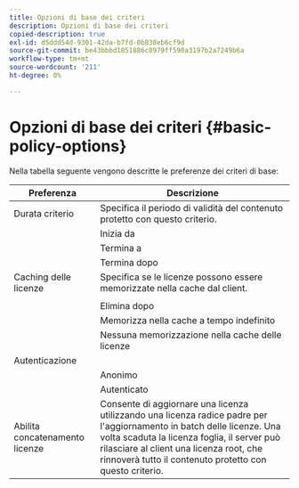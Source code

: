 ```yaml
---
title: Opzioni di base dei criteri
description: Opzioni di base dei criteri
copied-description: true
exl-id: d5ddd54d-9301-42da-b7fd-0b838eb6cf9d
source-git-commit: be43bbbd1051886c8979ff590a3197b2a7249b6a
workflow-type: tm+mt
source-wordcount: '211'
ht-degree: 0%

---
```


# Opzioni di base dei criteri {#basic-policy-options}

Nella tabella seguente vengono descritte le preferenze dei criteri di base:

| Preferenza | Descrizione |
|---|---|
| Durata criterio | Specifica il periodo di validità del contenuto protetto con questo criterio. |
|  | Inizia da | Le licenze non possono essere utilizzate fino a questa data/ora. |
|  | Termina a | Le licenze non possono essere utilizzate dopo questa data/ora. |
|  | Termina dopo | Specifica la durata di validità (in minuti) di una licenza, a partire dal momento in cui viene compilata. |
| Caching delle licenze | Specifica se le licenze possono essere memorizzate nella cache dal client. |
|  |  | Le licenze non possono essere utilizzate dopo questa data/ora. |
|  | Elimina dopo | Specifica la durata di validità (in minuti) di una licenza, a partire dal momento in cui la licenza viene rilasciata dal server licenze. |
|  | Memorizza nella cache a tempo indefinito | La licenza può essere memorizzata nella cache del client a tempo indeterminato. |
|  | Nessuna memorizzazione nella cache delle licenze | La licenza non può essere memorizzata nella cache dal client. È necessario ottenere una nuova licenza dal server ogni volta che l’utente riproduce il contenuto. |
| Autenticazione |  |
|  | Anonimo | Non è richiesta alcuna autenticazione per visualizzare il contenuto. |
|  | Autenticato | È richiesta l&#39;autenticazione nome utente/password. |
| Abilita concatenamento licenze | Consente di aggiornare una licenza utilizzando una licenza radice padre per l&#39;aggiornamento in batch delle licenze. Una volta scaduta la licenza foglia, il server può rilasciare al client una licenza root, che rinnoverà tutto il contenuto protetto con questo criterio. |

